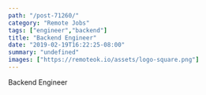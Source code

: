 ```yaml
---
path: "/post-71260/"
category: "Remote Jobs"
tags: ["engineer","backend"]
title: "Backend Engineer"
date: "2019-02-19T16:22:25-08:00"
summary: "undefined"
images: ["https://remoteok.io/assets/logo-square.png"]
---
```


Backend Engineer

